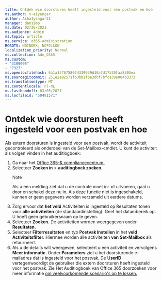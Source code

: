 ```yaml
---
title: Ontdek wie doorsturen heeft ingesteld voor een postvak en hoe
ms.author: v-aiyengar
author: AshaIyengar21
manager: dansimp
ms.date: 02/26/2021
ms.audience: Admin
ms.topic: article
ms.service: o365-administration
ROBOTS: NOINDEX, NOFOLLOW
localization_priority: Normal
ms.collection: Adm_O365
ms.custom:
- "3100005"
- "7327"
ms.openlocfilehash: 6a1a1376758024339939d10a7d17520faa8505ea
ms.sourcegitcommit: 251e2e82571fb3bb1fbe3dbf7bfca30e004b3373
ms.translationtype: MT
ms.contentlocale: nl-NL
ms.lasthandoff: 03/05/2021
ms.locfileid: "50481571"
---
```

# <a name="find-out-who-set-up-forwarding-on-a-mailbox-and-how"></a>Ontdek wie doorsturen heeft ingesteld voor een postvak en hoe

Als extern doorsturen is ingesteld voor een postvak, wordt de activiteit gecontroleerd als onderdeel van de Set-Mailbox-cmdlet. U kunt de activiteit als volgen vinden in het auditlogboek:

1. Ga naar het [Office 365-& compliancecentrum.](https://go.microsoft.com/fwlink/p/?linkid=2077143)
1. Selecteer **Zoeken in** >  **auditlogboek zoeken.**
    > [!NOTE]
    > Als u een melding ziet dat u de controle moet in- of uitvoeren, gaat u door en schakel deze nu in. Als deze functie niet is ingeschakeld, kunnen er geen gegevens worden verzameld uit eerdere datums.
1. Zorg ervoor dat **het veld** Activiteiten is ingesteld op Resultaten tonen voor **alle activiteiten** (de standaardinstelling). Geef het datumbereik op. U hoeft geen gebruikersnaam op te geven.
1. Selecteer **Zoeken.** De activiteiten worden weergegeven onder **Resultaten.**
1. Selecteer **Filterresultaten** en typ **Postvak Instellen** in het **veld Activiteitsfilter.** Hiermee worden alle activiteiten **van Set-Mailbox** als retourneert.
1. Als u de details wilt weergeven, selecteert u een activiteit en vervolgens **Meer informatie.** Onder **Parameters** ziet u het doorsturende e-mailadres dat is ingesteld voor het postvak. De **UserID** vertegenwoordigt de gebruiker die extern doorsturen heeft ingesteld voor het postvak.
Zie Het Auditlogboek van Office 365 doorzoeken voor meer informatie [om veelvoorkomende scenario's op te lossen.](https://go.microsoft.com/fwlink/?linkid=2103944)